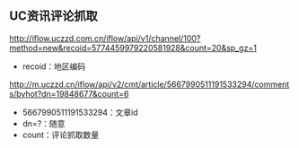 ## UC资讯评论抓取

http://iflow.uczzd.com.cn/iflow/api/v1/channel/100?method=new&recoid=5774459979220581928&count=20&sp_gz=1
  * recoid：地区编码

http://m.uczzd.cn/iflow/api/v2/cmt/article/5667990511191533294/comments/byhot?dn=19848677&count=6
 * 5667990511191533294：文章id
 * dn=?：随意
 * count：评论抓取数量
